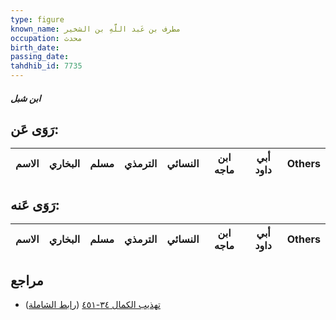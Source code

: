 ```yaml
---
type: figure
known_name: مطرف بن عَبد اللَّهِ بن الشخير
occupation: محدث
birth_date:
passing_date:
tahdhib_id: 7735
---
```

##### ابن شبل

## رَوَى عَن:
| الاسم | البخاري | مسلم | الترمذي | النسائي | ابن ماجه | أبي داود | Others |
| ----- | ------- | ---- | ------- | ------- | -------- | -------- | ------ |
## رَوَى عَنه:
| الاسم | البخاري | مسلم | الترمذي | النسائي | ابن ماجه | أبي داود | Others |
| ----- | ------- | ---- | ------- | ------- | -------- | -------- | ------ |
## مراجع
- [تهذيب الكمال ٣٤-٤٥١](obsidian://open?vault=Tahdhib-al-Kamal&file=Figures/٧٧٣٥-ابن%20شبل) ([رابط الشاملة](https://shamela.ws/book/3722/18568))